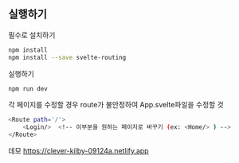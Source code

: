 
## 실행하기



필수로 설치하기

```bash
npm install
npm install --save svelte-routing
```
실행하기

```bash
npm run dev
```

각 페이지를 수정할 경우 route가 불안정하여 App.svelte파일을 수정할 것

```bash
<Route path='/'>
    <Login/>  <!-- 이부분을 원하는 페이지로 바꾸기 (ex: <Home/> ) -->
</Route>
```

데모
https://clever-kilby-09124a.netlify.app
